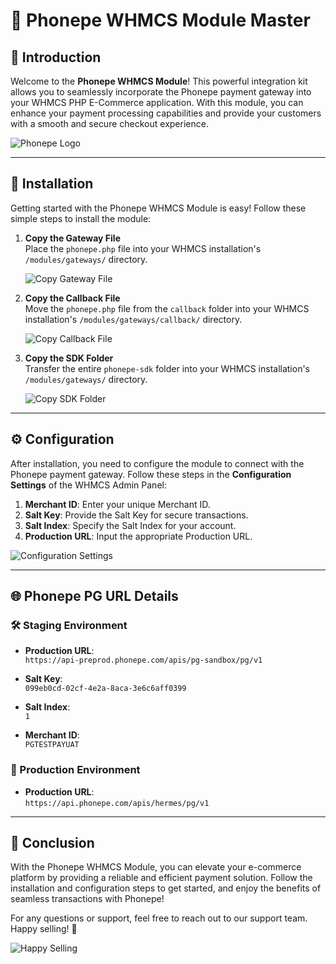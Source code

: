# 📱 Phonepe WHMCS Module Master

## 🌟 Introduction

Welcome to the **Phonepe WHMCS Module**! This powerful integration kit allows you to seamlessly incorporate the Phonepe payment gateway into your WHMCS PHP E-Commerce application. With this module, you can enhance your payment processing capabilities and provide your customers with a smooth and secure checkout experience.

![Phonepe Logo](https://example.com/path/to/phonepe-logo.png) <!-- Replace with actual image URL -->

---

## 🚀 Installation

Getting started with the Phonepe WHMCS Module is easy! Follow these simple steps to install the module:

1. **Copy the Gateway File**  
   Place the `phonepe.php` file into your WHMCS installation's `/modules/gateways/` directory.

   ![Copy Gateway File](https://example.com/path/to/copy-gateway-file.png) <!-- Replace with actual image URL -->

2. **Copy the Callback File**  
   Move the `phonepe.php` file from the `callback` folder into your WHMCS installation's `/modules/gateways/callback/` directory.

   ![Copy Callback File](https://example.com/path/to/copy-callback-file.png) <!-- Replace with actual image URL -->

3. **Copy the SDK Folder**  
   Transfer the entire `phonepe-sdk` folder into your WHMCS installation's `/modules/gateways/` directory.

   ![Copy SDK Folder](https://example.com/path/to/copy-sdk-folder.png) <!-- Replace with actual image URL -->

---

## ⚙️ Configuration

After installation, you need to configure the module to connect with the Phonepe payment gateway. Follow these steps in the **Configuration Settings** of the WHMCS Admin Panel:

1. **Merchant ID**: Enter your unique Merchant ID.
2. **Salt Key**: Provide the Salt Key for secure transactions.
3. **Salt Index**: Specify the Salt Index for your account.
4. **Production URL**: Input the appropriate Production URL.

![Configuration Settings](https://example.com/path/to/configuration-settings.png) <!-- Replace with actual image URL -->

---

## 🌐 Phonepe PG URL Details

### 🛠️ Staging Environment
- **Production URL**:  
  `https://api-preprod.phonepe.com/apis/pg-sandbox/pg/v1`
  
- **Salt Key**:  
  `099eb0cd-02cf-4e2a-8aca-3e6c6aff0399`
  
- **Salt Index**:  
  `1`
  
- **Merchant ID**:  
  `PGTESTPAYUAT`

### 🚀 Production Environment
- **Production URL**:  
  `https://api.phonepe.com/apis/hermes/pg/v1`

---

## 🎉 Conclusion

With the Phonepe WHMCS Module, you can elevate your e-commerce platform by providing a reliable and efficient payment solution. Follow the installation and configuration steps to get started, and enjoy the benefits of seamless transactions with Phonepe!

For any questions or support, feel free to reach out to our support team. Happy selling! 🎊

![Happy Selling](https://example.com/path/to/happy-selling.png) <!-- Replace with actual image URL -->
